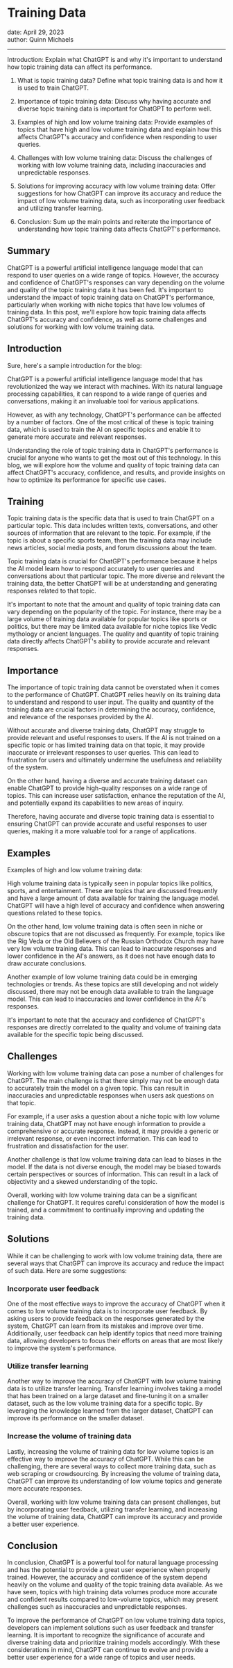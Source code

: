 # Training Data
date: April 29, 2023  
author: Quinn Michaels

---

Introduction: Explain what ChatGPT is and why it's important to understand how topic training data can affect its performance.

1. What is topic training data? Define what topic training data is and how it is used to train ChatGPT.

2. Importance of topic training data: Discuss why having accurate and diverse topic training data is important for ChatGPT to perform well.

3. Examples of high and low volume training data: Provide examples of topics that have high and low volume training data and explain how this affects ChatGPT's accuracy and confidence when responding to user queries.

4. Challenges with low volume training data: Discuss the challenges of working with low volume training data, including inaccuracies and unpredictable responses.

5. Solutions for improving accuracy with low volume training data: Offer suggestions for how ChatGPT can improve its accuracy and reduce the impact of low volume training data, such as incorporating user feedback and utilizing transfer learning.

6. Conclusion: Sum up the main points and reiterate the importance of understanding how topic training data affects ChatGPT's performance.

## Summary

ChatGPT is a powerful artificial intelligence language model that can respond to user queries on a wide range of topics. However, the accuracy and confidence of ChatGPT's responses can vary depending on the volume and quality of the topic training data it has been fed. It's important to understand the impact of topic training data on ChatGPT's performance, particularly when working with niche topics that have low volumes of training data. In this post, we'll explore how topic training data affects ChatGPT's accuracy and confidence, as well as some challenges and solutions for working with low volume training data.

## Introduction

Sure, here's a sample introduction for the blog:

ChatGPT is a powerful artificial intelligence language model that has revolutionized the way we interact with machines. With its natural language processing capabilities, it can respond to a wide range of queries and conversations, making it an invaluable tool for various applications.

However, as with any technology, ChatGPT's performance can be affected by a number of factors. One of the most critical of these is topic training data, which is used to train the AI on specific topics and enable it to generate more accurate and relevant responses.

Understanding the role of topic training data in ChatGPT's performance is crucial for anyone who wants to get the most out of this technology. In this blog, we will explore how the volume and quality of topic training data can affect ChatGPT's accuracy, confidence, and results, and provide insights on how to optimize its performance for specific use cases.

## Training

Topic training data is the specific data that is used to train ChatGPT on a particular topic. This data includes written texts, conversations, and other sources of information that are relevant to the topic. For example, if the topic is about a specific sports team, then the training data may include news articles, social media posts, and forum discussions about the team.

Topic training data is crucial for ChatGPT's performance because it helps the AI model learn how to respond accurately to user queries and conversations about that particular topic. The more diverse and relevant the training data, the better ChatGPT will be at understanding and generating responses related to that topic.

It's important to note that the amount and quality of topic training data can vary depending on the popularity of the topic. For instance, there may be a large volume of training data available for popular topics like sports or politics, but there may be limited data available for niche topics like Vedic mythology or ancient languages. The quality and quantity of topic training data directly affects ChatGPT's ability to provide accurate and relevant responses.

## Importance

The importance of topic training data cannot be overstated when it comes to the performance of ChatGPT. ChatGPT relies heavily on its training data to understand and respond to user input. The quality and quantity of the training data are crucial factors in determining the accuracy, confidence, and relevance of the responses provided by the AI.

Without accurate and diverse training data, ChatGPT may struggle to provide relevant and useful responses to users. If the AI is not trained on a specific topic or has limited training data on that topic, it may provide inaccurate or irrelevant responses to user queries. This can lead to frustration for users and ultimately undermine the usefulness and reliability of the system.

On the other hand, having a diverse and accurate training dataset can enable ChatGPT to provide high-quality responses on a wide range of topics. This can increase user satisfaction, enhance the reputation of the AI, and potentially expand its capabilities to new areas of inquiry.

Therefore, having accurate and diverse topic training data is essential to ensuring ChatGPT can provide accurate and useful responses to user queries, making it a more valuable tool for a range of applications.

## Examples

Examples of high and low volume training data:

High volume training data is typically seen in popular topics like politics, sports, and entertainment. These are topics that are discussed frequently and have a large amount of data available for training the language model. ChatGPT will have a high level of accuracy and confidence when answering questions related to these topics.

On the other hand, low volume training data is often seen in niche or obscure topics that are not discussed as frequently. For example, topics like the Rig Veda or the Old Believers of the Russian Orthodox Church may have very low volume training data. This can lead to inaccurate responses and lower confidence in the AI's answers, as it does not have enough data to draw accurate conclusions.

Another example of low volume training data could be in emerging technologies or trends. As these topics are still developing and not widely discussed, there may not be enough data available to train the language model. This can lead to inaccuracies and lower confidence in the AI's responses.

It's important to note that the accuracy and confidence of ChatGPT's responses are directly correlated to the quality and volume of training data available for the specific topic being discussed.

## Challenges

Working with low volume training data can pose a number of challenges for ChatGPT. The main challenge is that there simply may not be enough data to accurately train the model on a given topic. This can result in inaccuracies and unpredictable responses when users ask questions on that topic.

For example, if a user asks a question about a niche topic with low volume training data, ChatGPT may not have enough information to provide a comprehensive or accurate response. Instead, it may provide a generic or irrelevant response, or even incorrect information. This can lead to frustration and dissatisfaction for the user.

Another challenge is that low volume training data can lead to biases in the model. If the data is not diverse enough, the model may be biased towards certain perspectives or sources of information. This can result in a lack of objectivity and a skewed understanding of the topic.

Overall, working with low volume training data can be a significant challenge for ChatGPT. It requires careful consideration of how the model is trained, and a commitment to continually improving and updating the training data.

## Solutions

While it can be challenging to work with low volume training data, there are several ways that ChatGPT can improve its accuracy and reduce the impact of such data. Here are some suggestions:

### Incorporate user feedback

One of the most effective ways to improve the accuracy of ChatGPT when it comes to low volume training data is to incorporate user feedback. By asking users to provide feedback on the responses generated by the system, ChatGPT can learn from its mistakes and improve over time. Additionally, user feedback can help identify topics that need more training data, allowing developers to focus their efforts on areas that are most likely to improve the system's performance.

### Utilize transfer learning

Another way to improve the accuracy of ChatGPT with low volume training data is to utilize transfer learning. Transfer learning involves taking a model that has been trained on a large dataset and fine-tuning it on a smaller dataset, such as the low volume training data for a specific topic. By leveraging the knowledge learned from the larger dataset, ChatGPT can improve its performance on the smaller dataset.

### Increase the volume of training data

Lastly, increasing the volume of training data for low volume topics is an effective way to improve the accuracy of ChatGPT. While this can be challenging, there are several ways to collect more training data, such as web scraping or crowdsourcing. By increasing the volume of training data, ChatGPT can improve its understanding of low volume topics and generate more accurate responses.

Overall, working with low volume training data can present challenges, but by incorporating user feedback, utilizing transfer learning, and increasing the volume of training data, ChatGPT can improve its accuracy and provide a better user experience.

## Conclusion

In conclusion, ChatGPT is a powerful tool for natural language processing and has the potential to provide a great user experience when properly trained. However, the accuracy and confidence of the system depend heavily on the volume and quality of the topic training data available. As we have seen, topics with high training data volumes produce more accurate and confident results compared to low-volume topics, which may present challenges such as inaccuracies and unpredictable responses.

To improve the performance of ChatGPT on low volume training data topics, developers can implement solutions such as user feedback and transfer learning. It is important to recognize the significance of accurate and diverse training data and prioritize training models accordingly. With these considerations in mind, ChatGPT can continue to evolve and provide a better user experience for a wide range of topics and user needs.
